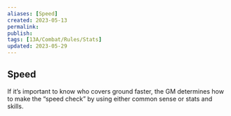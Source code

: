 ```yaml
---
aliases: [Speed]
created: 2023-05-13
permalink: 
publish: 
tags: [13A/Combat/Rules/Stats]
updated: 2023-05-29
---
```


## Speed

If it’s important to know who covers ground faster, the GM determines how to make the “speed check” by using either common sense or stats and skills.